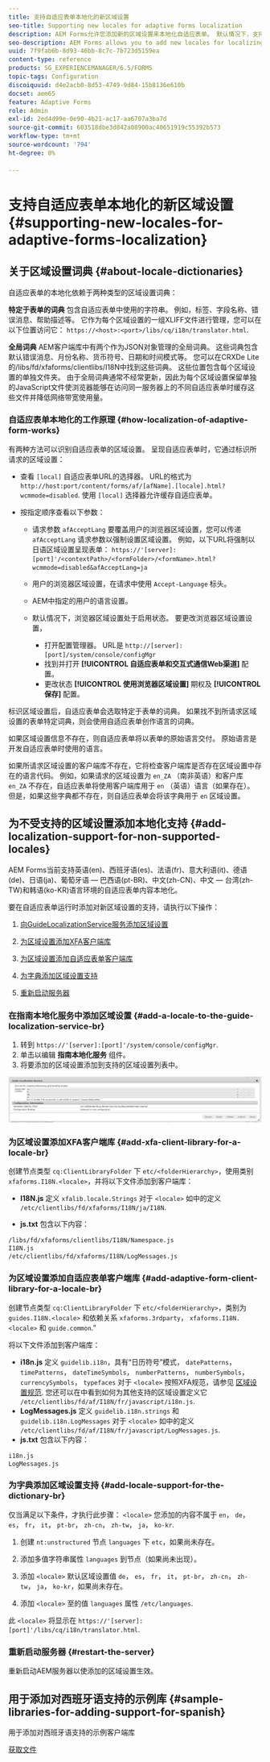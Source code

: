 ```yaml
---
title: 支持自适应表单本地化的新区域设置
seo-title: Supporting new locales for adaptive forms localization
description: AEM Forms允许您添加新的区域设置来本地化自适应表单。 默认情况下，支持的语言环境为英语、法语、德语和日语。
seo-description: AEM Forms allows you to add new locales for localizing adaptive forms. The supported locales by default are English, French, German, and Japanese.
uuid: 7f9fab6b-8d93-46bb-8c7c-7b723d5159ea
content-type: reference
products: SG_EXPERIENCEMANAGER/6.5/FORMS
topic-tags: Configuration
discoiquuid: d4e2acb0-8d53-4749-9d84-15b8136e610b
docset: aem65
feature: Adaptive Forms
role: Admin
exl-id: 2ed4d99e-0e90-4b21-ac17-aa6707a3ba7d
source-git-commit: 603518dbe3d842a08900ac40651919c55392b573
workflow-type: tm+mt
source-wordcount: '794'
ht-degree: 0%

---
```


# 支持自适应表单本地化的新区域设置{#supporting-new-locales-for-adaptive-forms-localization}

## 关于区域设置词典 {#about-locale-dictionaries}

自适应表单的本地化依赖于两种类型的区域设置词典：

**特定于表单的词典** 包含自适应表单中使用的字符串。 例如，标签、字段名称、错误消息、帮助描述等。 它作为每个区域设置的一组XLIFF文件进行管理，您可以在以下位置访问它： `https://<host>:<port>/libs/cq/i18n/translator.html`.

**全局词典** AEM客户端库中有两个作为JSON对象管理的全局词典。 这些词典包含默认错误消息、月份名称、货币符号、日期和时间模式等。 您可以在CRXDe Lite的/libs/fd/xfaforms/clientlibs/I18N中找到这些词典。 这些位置包含每个区域设置的单独文件夹。 由于全局词典通常不经常更新，因此为每个区域设置保留单独的JavaScript文件使浏览器能够在访问同一服务器上的不同自适应表单时缓存这些文件并降低网络带宽使用量。

### 自适应表单本地化的工作原理 {#how-localization-of-adaptive-form-works}

有两种方法可以识别自适应表单的区域设置。 呈现自适应表单时，它通过标识所请求的区域设置：

* 查看 `[local]` 自适应表单URL的选择器。 URL的格式为 `http://host:port/content/forms/af/[afName].[locale].html?wcmmode=disabled`. 使用 `[local]` 选择器允许缓存自适应表单。

* 按指定顺序查看以下参数：

   * 请求参数 `afAcceptLang`
要覆盖用户的浏览器区域设置，您可以传递 
`afAcceptLang` 请求参数以强制设置区域设置。 例如，以下URL将强制以日语区域设置呈现表单：
      `https://'[server]:[port]'/<contextPath>/<formFolder>/<formName>.html?wcmmode=disabled&afAcceptLang=ja`

   * 用户的浏览器区域设置，在请求中使用 `Accept-Language` 标头。

   * AEM中指定的用户的语言设置。

   * 默认情况下，浏览器区域设置处于启用状态。 要更改浏览器区域设置设置，
      * 打开配置管理器。 URL是 `http://[server]:[port]/system/console/configMgr`
      * 找到并打开 **[!UICONTROL 自适应表单和交互式通信Web渠道]** 配置。
      * 更改状态 **[!UICONTROL 使用浏览器区域设置]** 期权及  **[!UICONTROL 保存]** 配置。

标识区域设置后，自适应表单会选取特定于表单的词典。 如果找不到所请求区域设置的表单特定词典，则会使用自适应表单创作语言的词典。

如果区域设置信息不存在，则自适应表单将以表单的原始语言交付。 原始语言是开发自适应表单时使用的语言。

如果所请求区域设置的客户端库不存在，它将检查客户端库是否存在区域设置中存在的语言代码。 例如，如果请求的区域设置为 `en_ZA` （南非英语）和客户库 `en_ZA` 不存在，自适应表单将使用客户端库用于 `en` （英语）语言（如果存在）。 但是，如果这些字典都不存在，则自适应表单会将该字典用于 `en` 区域设置。

## 为不受支持的区域设置添加本地化支持 {#add-localization-support-for-non-supported-locales}

AEM Forms当前支持英语(en)、西班牙语(es)、法语(fr)、意大利语(it)、德语(de)、日语(ja)、葡萄牙语 — 巴西语(pt-BR)、中文(zh-CN)、中文 — 台湾(zh-TW)和韩语(ko-KR)语言环境的自适应表单内容本地化。

要在自适应表单运行时添加对新区域设置的支持，请执行以下操作：

1. [向GuideLocalizationService服务添加区域设置](../../forms/using/supporting-new-language-localization.md#p-add-a-locale-to-the-guide-localization-service-br-p)

1. [为区域设置添加XFA客户端库](../../forms/using/supporting-new-language-localization.md#p-add-xfa-client-library-for-a-locale-br-p)

1. [为区域设置添加自适应表单客户端库](../../forms/using/supporting-new-language-localization.md#p-add-adaptive-form-client-library-for-a-locale-br-p)
1. [为字典添加区域设置支持](../../forms/using/supporting-new-language-localization.md#p-add-locale-support-for-the-dictionary-br-p)
1. [重新启动服务器](../../forms/using/supporting-new-language-localization.md#p-restart-the-server-p)

### 在指南本地化服务中添加区域设置 {#add-a-locale-to-the-guide-localization-service-br}

1. 转到 `https://'[server]:[port]'/system/console/configMgr`.
1. 单击以编辑 **指南本地化服务** 组件。
1. 将要添加的区域设置添加到支持的区域设置列表中。

![指南本地化服务](assets/configservice.png)

### 为区域设置添加XFA客户端库 {#add-xfa-client-library-for-a-locale-br}

创建节点类型 `cq:ClientLibraryFolder` 下 `etc/<folderHierarchy>`，使用类别 `xfaforms.I18N.<locale>`，并将以下文件添加到客户端库：

* **I18N.js** 定义 `xfalib.locale.Strings` 对于 `<locale>` 如中的定义 `/etc/clientlibs/fd/xfaforms/I18N/ja/I18N`.

* **js.txt** 包含以下内容：

```text
/libs/fd/xfaforms/clientlibs/I18N/Namespace.js
I18N.js
/etc/clientlibs/fd/xfaforms/I18N/LogMessages.js
```

### 为区域设置添加自适应表单客户端库 {#add-adaptive-form-client-library-for-a-locale-br}

创建节点类型 `cq:ClientLibraryFolder` 下 `etc/<folderHierarchy>`，类别为 `guides.I18N.<locale>` 和依赖关系 `xfaforms.3rdparty`， `xfaforms.I18N.<locale>` 和 `guide.common`.”

将以下文件添加到客户端库：

* **i18n.js** 定义 `guidelib.i18n`，具有“日历符号”模式， `datePatterns`， `timePatterns`， `dateTimeSymbols`， `numberPatterns`， `numberSymbols`， `currencySymbols`， `typefaces` 对于 `<locale>` 按照XFA规范，请参见 [区域设置规范](https://helpx.adobe.com/content/dam/Adobe/specs/xfa_spec_3_3.pdf). 您还可以在中看到如何为其他支持的区域设置定义它 `/etc/clientlibs/fd/af/I18N/fr/javascript/i18n.js`.
* **LogMessages.js** 定义 `guidelib.i18n.strings` 和 `guidelib.i18n.LogMessages` 对于 `<locale>` 如中的定义 `/etc/clientlibs/fd/af/I18N/fr/javascript/LogMessages.js`.
* **js.txt** 包含以下内容：

```text
i18n.js
LogMessages.js
```

### 为字典添加区域设置支持 {#add-locale-support-for-the-dictionary-br}

仅当满足以下条件，才执行此步骤： `<locale>` 您添加的内容不属于 `en`， `de`， `es`， `fr`， `it`， `pt-br`， `zh-cn`， `zh-tw`， `ja`， `ko-kr`.

1. 创建 `nt:unstructured` 节点 `languages` 下 `etc`，如果尚未存在。

1. 添加多值字符串属性 `languages` 到节点（如果尚未出现）。
1. 添加 `<locale>` 默认区域设置值 `de`， `es`， `fr`， `it`， `pt-br`， `zh-cn`， `zh-tw`， `ja`， `ko-kr`，如果尚未存在。

1. 添加 `<locale>` 至的值 `languages` 属性 `/etc/languages`.

此 `<locale>` 将显示在 `https://'[server]:[port]'/libs/cq/i18n/translator.html`.

### 重新启动服务器 {#restart-the-server}

重新启动AEM服务器以使添加的区域设置生效。

## 用于添加对西班牙语支持的示例库 {#sample-libraries-for-adding-support-for-spanish}

用于添加对西班牙语支持的示例客户端库

[获取文件](assets/sample.zip)
